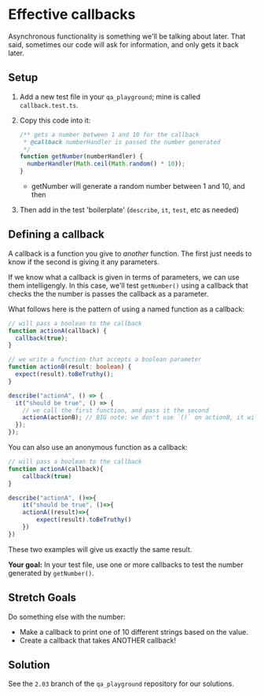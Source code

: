 # Effective callbacks

Asynchronous functionality is something we'll be talking about later. That said,
sometimes our code will ask for information, and only gets it back later.

## Setup

1. Add a new test file in your `qa_playground`; mine is called
   `callback.test.ts`.
1. Copy this code into it:

   ```typescript
   /** gets a number between 1 and 10 for the callback
    * @callback numberHandler is passed the number generated
    */
   function getNumber(numberHandler) {
     numberHandler(Math.ceil(Math.random() * 10));
   }
   ```

   - getNumber will generate a random number between 1 and 10, and then

1. Then add in the test 'boilerplate' (`describe`, `it`, `test`, etc as needed)

## Defining a callback

A callback is a function you give to _another_ function. The first just needs to
know if the second is giving it any parameters.

If we know what a callback is given in terms of parameters, we can use them
intelligengly. In this case, we'll test `getNumber()` using a callback that
checks the the number is passes the callback as a parameter.

What follows here is the pattern of using a named function as a callback:

```typescript
// will pass a boolean to the callback
function actionA(callback) {
  callback(true);
}

// we write a function that accepts a boolean parameter
function actionB(result: boolean) {
  expect(result).toBeTruthy();
}

describe("actionA", () => {
  it("should be true", () => {
    // we call the first function, and pass it the second
    actionA(actionB); // BIG note: we don't use `()` on actionB, it will be called later
  });
});
```

You can also use an anonymous function as a callback:

```typescript
// will pass a boolean to the callback
function actionA(callback){
    callback(true)
}

describe("actionA", ()=>{
    it("should be true", ()=>{
    actionA((result)=>{
        expect(result).toBeTruthy()
    })
})
```

These two examples will give us exactly the same result.

**Your goal:** In your test file, use one or more callbacks to test the number
generated by `getNumber()`.

## Stretch Goals

Do something else with the number:

- Make a callback to print one of 10 different strings based on the value.
- Create a callback that takes ANOTHER callback!

## Solution

See the `2.03` branch of the `qa_playground` repository for our solutions.
